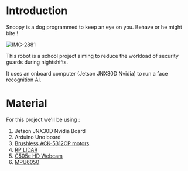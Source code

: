 # Introduction

Snoopy is a dog programmed to keep an eye on you. Behave or he might bite ! 

![IMG-2881](https://github.com/RonanLc/Snoopytech/assets/95374519/984105c5-4482-4240-9c9a-9b0ac6045800)


This robot is a school project aiming to reduce the workload of security guards during nightshifts.

It uses an onboard computer (Jetson JNX30D Nvidia) to run a face recognition AI. 



# Material

For this project we'll be using :

1. Jetson JNX30D Nvidia Board
2. Arduino Uno board 
3. [Brushless ACK-5312CP motors](https://fr.aliexpress.com/item/33027613653.html?spm=a2g0o.detail.1000014.1.17b2287ekaLzga&gps-id=pcDetailBottomMoreOtherSeller&scm=1007.14452.226710.0&scm_id=1007.14452.226710.0&scm-url=1007.14452.226710.0&pvid=d425404d-4615-440e-bf21-b715ba417a18&_t=gps-)
4. [RP LIDAR](https://www.amazon.fr/Scanradius-LIDAR-Sensorscanner-Vermeidung-Hindernissen-Navigation/dp/B07VLFGT27/ref=asc_df_B07VLFGT27/?tag=googshopfr-21&linkCode=df0&hvadid=411439987151&hvpos=&hvnetw=g&hvrand=17858514273165735039&hvpone=&hvptwo=&hvqmt=&hvdev=c&hvdv)
5. [C505e HD Webcam](https://www.amazon.fr/Logitech-Webcam-Micro-Longue-port%C3%A9e/dp/B08NZ52YYN/ref=sr_1_1?adgrpid=1363395356743550&hvadid=85212673713370&hvbmt=be&hvdev=c&hvlocphy=127159&hvnetw=o&hvqmt=e&hvtargid=kwd-85212758052269%3Aloc-66&hydadcr=15452_2293869&keywords=logitech+c505e&qid=1670692399&sr=8-1)
6. [MPU6050](https://fr.aliexpress.com/item/32340949017.html?spm=a2g0o.productlist.0.0.587312adnNgBZj&algo_pvid=19376db7-79d4-41f3-91f8-c1871eddb2a7&algo_exp_id=19376db7-79d4-41f3-91f8-c1871eddb2a7-0&pdp_ext_f=%7B%22sku_id%22%3A%2210000000609322940%22%7D&pdp_npi=2%40d)


